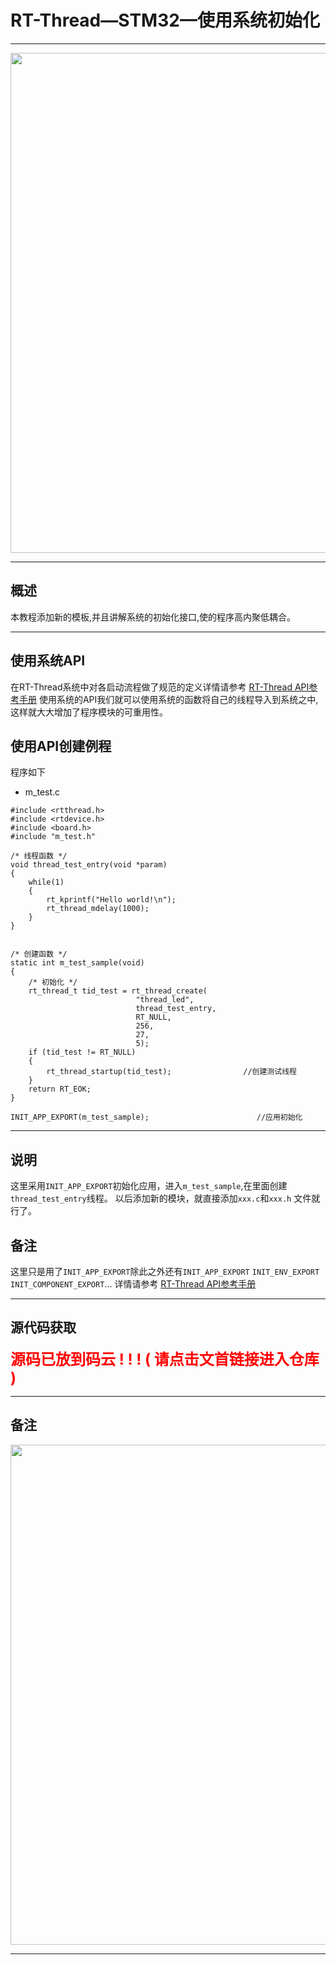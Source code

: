 # RT-Thread—STM32—使用系统初始化

---

<div align=center><a href="https://gitee.com/iotxiaohu/blog">
    <img width="800" src="https://gitee.com/iotxiaohu/image/raw/master/gitee_vx/gitee_vx.png"/>
</a></div>

---

## 概述
本教程添加新的模板,并且讲解系统的初始化接口,使的程序高内聚低耦合。

---
## 使用系统API
在RT-Thread系统中对各启动流程做了规范的定义详情请参考 [RT-Thread API参考手册](https://www.rt-thread.org/document/api/group___system_init.html#details)
使用系统的API我们就可以使用系统的函数将自己的线程导入到系统之中,这样就大大增加了程序模块的可重用性。

## 使用API创建例程
程序如下
* m_test.c
```
#include <rtthread.h>
#include <rtdevice.h>
#include <board.h>
#include "m_test.h"

/* 线程函数 */
void thread_test_entry(void *param)
{
    while(1)
    {
        rt_kprintf("Hello world!\n");
        rt_thread_mdelay(1000);
    }
}


/* 创建函数 */
static int m_test_sample(void)
{
    /* 初始化 */
    rt_thread_t tid_test = rt_thread_create(
                            "thread_led",
                            thread_test_entry,
                            RT_NULL,
                            256,
                            27,
                            5);
    if (tid_test != RT_NULL)
    {
        rt_thread_startup(tid_test);                //创建测试线程
    }
    return RT_EOK;
}

INIT_APP_EXPORT(m_test_sample);                        //应用初始化
```

---

## 说明
这里采用```INIT_APP_EXPORT```初始化应用，进入```m_test_sample```,在里面创建```thread_test_entry```线程。
以后添加新的模块，就直接添加```xxx.c```和```xxx.h``` 文件就行了。
## 备注
这里只是用了```INIT_APP_EXPORT```除此之外还有```INIT_APP_EXPORT``` ```INIT_ENV_EXPORT``` ```INIT_COMPONENT_EXPORT```...
详情请参考 [RT-Thread API参考手册](https://www.rt-thread.org/document/api/group___system_init.html#details)

---

## 源代码获取

**<font size=5 color=#ff0000> 源码已放到码云 ! ! ! ( 请点击文首链接进入仓库 ) </font>**

---

## 备注

<div align=center><a href="https://gitee.com/iotxiaohu/blog">
    <img width="800" src="https://gitee.com/iotxiaohu/image/raw/master/gitee_vx/gitee_vx.png"/>
</a></div>

---
